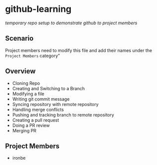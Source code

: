 # github-learning

*temporary repo setup to demonstrate github to project members*

## Scenario

Project members need to modify this file and add their names under the `Project Members` category"

## Overview

- Cloning Repo
- Creating and Switching to a Branch
- Modifying a file
- Writing git commit message
- Syncing repository with remote repository
- Handling merge conflicts
- Pushing and tracking branch to remote repository
- Creating a pull request
- Doing a PR review
- Merging PR

## Project Members
- ironbe